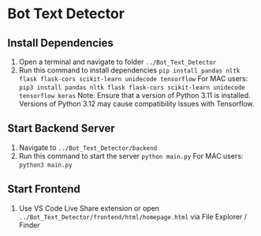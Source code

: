 # Bot Text Detector

## Install Dependencies
1. Open a terminal and navigate to folder `../Bot_Text_Detector`
2. Run this command to install dependencies `pip install pandas nltk flask flask-cors scikit-learn unidecode tensorflow`
    For MAC users: `pip3 install pandas nltk flask flask-cors scikit-learn unidecode tensorflow keras`
    Note: Ensure that a version of Python 3.11 is installed. Versions of Python 3.12 may cause compatibility issues with Tensorflow.
## Start Backend Server
1. Navigate to `../Bot_Text_Detector/backend`
2. Run this command to start the server `python main.py`
    For MAC users: `python3 main.py`

## Start Frontend
1. Use VS Code Live Share extension or open `../Bot_Text_Detector/frontend/html/homepage.html` via File Explorer / Finder